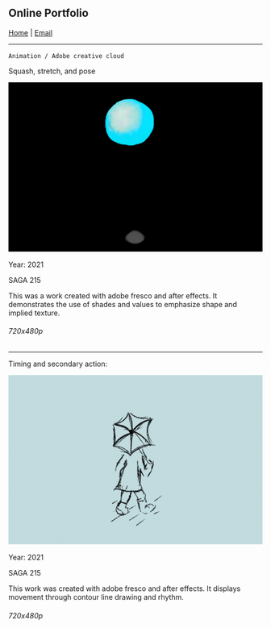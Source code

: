 ## Online Portfolio

[Home](https://hibah-ali.github.io/)    |   [Email](mailto:hibahalei@gmail.com) 

<hr>

```
Animation / Adobe creative cloud
```
Squash, stretch, and pose

![](2_HALI_SquashStretchPose_Sept_17_21.gif)

Year: 2021

SAGA 215

This was a work created with adobe fresco and after effects. It demonstrates the use of shades and values to emphasize shape and implied texture. 

###### 720x480p 


<hr>

Timing and secondary action:

![](8_chara.gif)

Year: 2021

SAGA 215

This work was created with adobe fresco and after effects. It displays movement through contour line drawing and rhythm. 

###### 720x480p 


